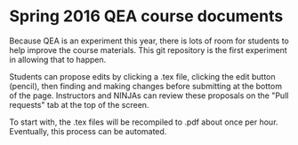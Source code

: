 # Spring 2016 QEA course documents

Because QEA is an experiment this year, there is lots of room for students to help improve the course materials. This git repository is the first experiment in allowing that to happen. 

Students can propose edits by clicking a .tex file, clicking the edit button (pencil), then finding and making changes before submitting at the bottom of the page. Instructors and NINJAs can review these proposals on the "Pull requests" tab at the top of the screen.

To start with, the .tex files will be recompiled to .pdf about once per hour. Eventually, this process can be automated.
